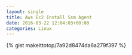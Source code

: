 ```yaml
---
layout: single                                                                                                              
title: Aws Ec2 Install Ssm Agent                                                                                                                       
date: 2016-03-22 12:04:03+00:00                                                                                                                        
categories: Linux                                                                                                                
---                                                                                                                              
```


{% gist makeittotop/7a92d8474da6a279f397 %}                                                                                                           


